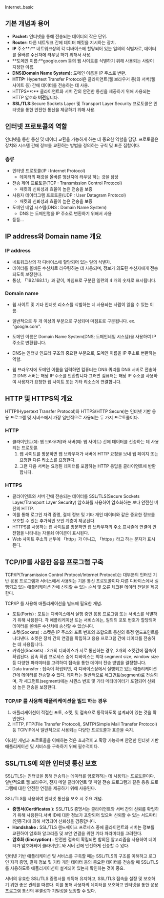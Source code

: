 Internet_basic

## 기본 개념과 용어

- **Packet:** 인터넷을 통해 전송되는 데이터의 작은 단위.
- **Router:** 다른 네트워크 간에 데이터 패킷을 지시하는 장치.
- **IP** 주소**:** 네트워크상의 각 디바이스에 할당되어 있는 일의의 식별자로, 데이터를 올바른 수신처에 라우팅 하기 위해서 사용.
- **도메인 이름:**google.com 등의 웹 사이트를 식별하기 위해 사용되는 사람이 지정한 이름.
- **DNS(Domain Name System):** 도메인 이름을 IP 주소로 변환.
- **HTTP:** Hypertext Transfer Protocol은 클라이언트(웹 브라우저 등)와 서버(웹 사이트 등) 간에 데이터를 전송하는 데 사용.
- HTTPS**:** 클라이언트와 서버 간의 안전한 통신을 제공하기 위해 사용되는 HTTP 암호화 **버전**입니다.
- **SSL/TLS**:Secure Sockets Layer 및 Transport Layer Security 프로토콜은 인터넷을 통한 안전한 통신을 제공하기 위해 사용.

## 인터넷 프로토콜의 역할

인터넷을 통한 통신 및 데이터 교환을 가능하게 하는 데 중요한 역할을 담당. 프로토콜은 장치와 시스템 간에 정보를 교환하는 방법을 정의하는 규칙 및 표준 집합이다.

### 종류

- 인터넷 프로토콜(IP : Internet Protocol)
  - 데이터의 패킷을 올바른 행선지에 라우팅 하는 것을 담당
- 전송 제어 프로토콜(TCP : Transmission Control Protocol)
  - 패킷의 신뢰성과 효율이 높은 전송을 보증
- 사용자 데이터그램 프로토콜(UDP : User Datagram Protocol)
  - 패킷의 신뢰성과 효율이 높은 전송을 보증
- 도메인 네임 시스템(DNS : Domain Name System)
  - DNS 는 도메인명을 IP 주소로 변환하기 위해서 사용
- 등등...



## IP address와 Domain name 개요

### IP address

- 네트워크상의 각 디바이스에 할당되어 있는 일의 식별자.
- 데이터를 올바른 수신처로 라우팅하는 데 사용되며, 정보가 의도된 수신자에게 전송되도록 보장한다.
- 통상, 「192.168.1.1」과 같이, 마침표로 구분된 일련의 4 개의 숫자로 표시됩니다.

### Domain name

- 웹 사이트 및 기타 인터넷 리소스를 식별하는 데 사용되는 사람이 읽을 수 있는 이름.
- 일반적으로 두 개 이상의 부분으로 구성되며 마침표로 구분됩니다. ex. "google.com".
- 도메인 이름은 Domain Name System(DNS; 도메인네임 시스템)을 사용하여 IP 주소로 변환됩니다.

- DNS는 인터넷 인프라 구조의 중요한 부분으로, 도메인 이름을 IP 주소로 변환하는 역할.
- 웹 브라우저에 도메인 이름을 입력하면 컴퓨터는 DNS 쿼리를 DNS 서버로 전송하고 DNS 서버는 해당 IP 주소를 반환합니다.그러면 컴퓨터는 해당 IP 주소를 사용하여 사용자가 요청한 웹 사이트 또는 기타 리소스에 연결합니다.





## HTTP 및 HTTPS의 개요

HTTP(Hypertext Transfer Protocol)와 HTTPS(HTTP Secure)는 인터넷 기반 응용 프로그램 및 서비스에서 가장 일반적으로 사용되는 두 가지 프로토콜이다.

### HTTP

- 클라이언트(예: 웹 브라우저)와 서버(예: 웹 사이트) 간에 데이터를 전송하는 데 사용되는 프로토콜.
  1. 웹 사이트를 방문하면 웹 브라우저가 서버에 HTTP 요청을 보내 웹 페이지 또는 요청한 다른 리소스를 요청한다.
  2. 그런 다음 서버는 요청된 데이터를 포함하는 HTTP 응답을 클라이언트에 반환합니다.

### HTTPS

- 클라이언트와 서버 간에 전송되는 데이터를 SSL/TLS(Secure Sockets Layer/Transport Layer Security) 암호화를 사용하여 암호화하는 보다 안전한 버전의 HTTP.
- 이를 통해 로그인 자격 증명, 결제 정보 및 기타 개인 데이터와 같은 중요한 정보를 보호할 수 있는 추가적인 보안 계층이 제공된다.
- HTTPS를 사용하는 웹 사이트를 방문하면 웹 브라우저의 주소 표시줄에 연결이 안전함을 나타내는 자물쇠 아이콘이 표시된다.
- Web 사이트 주소의 선두에 「http」가 아니고, 「https」라고 하는 문자가 표시된다.





## TCP/IP를 사용한 응용 프로그램 구축

TCP/IP(Transmission Control Protocol/Internet Protocol)는 대부분의 인터넷 기반 응용 프로그램과 서비스에서 사용되는 기본 통신 프로토콜이다.다른 디바이스에서 실행되고 있는 애플리케이션 간에 신뢰할 수 있는 순서 및 오류 체크된 데이터 전달을 제공한다.

TCP/IP 를 사용해 애플리케이션을 빌드에 필요한 개념.

- 포트(Ports) : 포트는 디바이스에서 실행 중인 응용 프로그램 또는 서비스를 식별하기 위해 사용된다. 각 애플리케이션 또는 서비스에는, 일의의 포토 번호가 할당되어 데이터를 올바른 수신처에 송신할 수 있습니다.
- 소켓(Sockets) : 소켓은 IP 주소와 포트 번호의 조합으로 통신의 특정 엔드포인트를 나타낸다. 소켓은 장치 간의 연결을 확립하고 응용 프로그램 간에 데이터를 전송하는 데 사용됩니다.
- 커넥션(Sockets) : 2개의 디바이스가 서로 통신하는 경우, 2개의 소켓간에 접속이 확립된다. 접속 확립 프로세스 중에 디바이스는 최대 segment size, window size 등 다양한 파라미터를 고려하여 접속을 통한 데이터 전송 방법을 결정합니다.
- Data transfer : 접속이 확립되면, 각 디바이스상에서 실행되고 있는 애플리케이션간에 데이터를 전송할 수 있다. 데이터는 일반적으로 세그먼트(segment)로 전송되며, 각 세그먼트(segment)에는 시퀀스 번호 및 기타 메타데이터가 포함되어 신뢰성 높은 전송을 보장한다.

### TCP/IP 를 사용해 애플리케이션을 빌드 하는 경우

1. 애플리케이션이 적절한 포토, 소켓, 및 접속으로 동작하도록 설계되어 있는 것을 확인한다.
2. HTTP, FTP(File Transfer Protocol), SMTP(Simple Mail Transfer Protocol) 등 TCP/IP에서 일반적으로 사용되는 다양한 프로토콜과 표준을 숙지.

이러한 개념과 프로토콜을 이해하는 것은 효과적이고 확장 가능하며 안전한 인터넷 기반 애플리케이션 및 서비스를 구축하기 위해 필수적이다.



## SSL/TLS에 의한 인터넷 통신 보호

SSL/TLS는 인터넷을 통해 전송되는 데이터를 암호화하는 데 사용되는 프로토콜이다. 일반적으로 웹 브라우저, 전자 메일 클라이언트 및 파일 전송 프로그램과 같은 응용 프로그램에 대한 안전한 연결을 제공하기 위해 사용된다.

SSL/TLS를 사용하여 인터넷 통신을 보호 시 주요 개념.

- **증명서(Certificates ):** SSL/TLS 증명서는 클라이언트와 서버 간의 신뢰를 확립하기 위해 사용된다.서버 ID에 대한 정보가 포함되어 있으며 신뢰할 수 있는 서드파티(인증국)에 의해 서명되어 신뢰성을 검증합니다.
- **Handshake :** SSL/TLS 핸드쉐이크 프로세스 중에 클라이언트와 서버는 정보를 교환하여 암호화 알고리즘 및 보안 연결을 위한 기타 파라미터를 고려한다.
- **암호화 (Encryption) :** 안전한 접속이 확립되면 합의된 알고리즘을 사용하여 데이터가 암호화되어 클라이언트와 서버 간에 안전하게 전송할 수 있다.

인터넷 기반 애플리케이션 및 서비스를 구축할 때는 SSL/TLS의 구조를 이해하고 로그인 자격 증명, 결제 정보 및 기타 개인 데이터 등의 중요한 데이터를 전송할 때 SSL/TLS를 사용하도록 애플리케이션이 설계되어 있는지 확인하는 것이 중요.

서버의 유효한 SSL/TLS 증명서를 취득해 유지하고, SSL/TLS 접속을 설정 및 보호하기 위한 좋은 관례를 따른다. 이를 통해 사용자의 데이터를 보호하고 인터넷을 통한 응용 프로그램 통신의 무결성과 기밀성을 보장할 수 있다.
